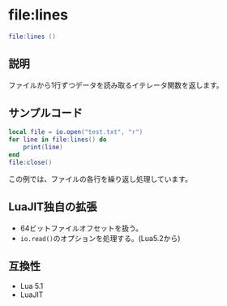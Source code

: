 # file:lines

```lua
file:lines ()
```

## 説明

ファイルから1行ずつデータを読み取るイテレータ関数を返します。

## サンプルコード

```lua
local file = io.open("test.txt", "r")
for line in file:lines() do
    print(line)
end
file:close()
```

この例では、ファイルの各行を繰り返し処理しています。

## LuaJIT独自の拡張

- 64ビットファイルオフセットを扱う。
- `io.read()`のオプションを処理する。(Lua5.2から)

## 互換性

- Lua 5.1
- LuaJIT
